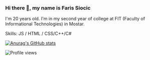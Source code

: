 ### Hi there 👋, my name is Faris Siocic
I'm 20 years old. I'm in my second year of college at FIT (Faculty of Informational Technologies) in Mostar.

Skills:  JS / HTML / CSS/C++/C#

[![Anurag's GitHub stats](https://github-readme-stats.vercel.app/api?username=Siocic)](https://github.com/anuraghazra/github-readme-stats)



![Profile views](https://gpvc.arturio.dev/Siocic)  
<!--
**Siocic/Siocic** is a ✨ _special_ ✨ repository because its `README.md` (this file) appears on your GitHub profile.

[![Top Langs](https://github-readme-stats.vercel.app/api/top-langs/?username=Siocic)](https://github.com/anuraghazra/github-readme-stats)
Here are some ideas to get you started:

- 🔭 I’m currently working on ...
- 🌱 I’m currently learning ...
- 👯 I’m looking to collaborate on ...
- 🤔 I’m looking for help with ...
- 💬 Ask me about ...
- 📫 How to reach me: ...
- 😄 Pronouns: ...
- ⚡ Fun fact: ...
-->
